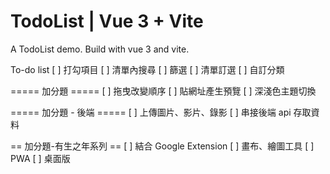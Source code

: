 # TodoList | Vue 3 + Vite 

A TodoList demo. Build with vue 3 and vite.

To-do list
[ ] 打勾項目
[ ] 清單內搜尋
[ ] 篩選
[ ] 清單訂選
[ ] 自訂分類

===== 加分題 =====
[ ] 拖曳改變順序
[ ] 貼網址產生預覽
[ ] 深淺色主題切換

===== 加分題 - 後端 =====
[ ] 上傳圖片、影片、錄影
[ ] 串接後端 api 存取資料

== 加分題-有生之年系列 ==
[ ] 結合 Google Extension
[ ] 畫布、繪圖工具
[ ] PWA
[ ] 桌面版